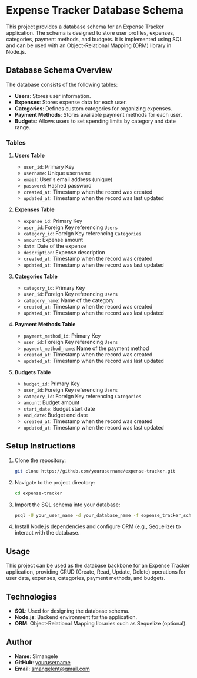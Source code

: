 # Expense Tracker Database Schema

This project provides a database schema for an Expense Tracker application. The schema is designed to store user profiles, expenses, categories, payment methods, and budgets. It is implemented using SQL and can be used with an Object-Relational Mapping (ORM) library in Node.js.

## Database Schema Overview

The database consists of the following tables:
- **Users**: Stores user information.
- **Expenses**: Stores expense data for each user.
- **Categories**: Defines custom categories for organizing expenses.
- **Payment Methods**: Stores available payment methods for each user.
- **Budgets**: Allows users to set spending limits by category and date range.

### Tables

1. **Users Table**
    - `user_id`: Primary Key
    - `username`: Unique username
    - `email`: User's email address (unique)
    - `password`: Hashed password
    - `created_at`: Timestamp when the record was created
    - `updated_at`: Timestamp when the record was last updated

2. **Expenses Table**
    - `expense_id`: Primary Key
    - `user_id`: Foreign Key referencing `Users`
    - `category_id`: Foreign Key referencing `Categories`
    - `amount`: Expense amount
    - `date`: Date of the expense
    - `description`: Expense description
    - `created_at`: Timestamp when the record was created
    - `updated_at`: Timestamp when the record was last updated

3. **Categories Table**
    - `category_id`: Primary Key
    - `user_id`: Foreign Key referencing `Users`
    - `category_name`: Name of the category
    - `created_at`: Timestamp when the record was created
    - `updated_at`: Timestamp when the record was last updated

4. **Payment Methods Table**
    - `payment_method_id`: Primary Key
    - `user_id`: Foreign Key referencing `Users`
    - `payment_method_name`: Name of the payment method
    - `created_at`: Timestamp when the record was created
    - `updated_at`: Timestamp when the record was last updated

5. **Budgets Table**
    - `budget_id`: Primary Key
    - `user_id`: Foreign Key referencing `Users`
    - `category_id`: Foreign Key referencing `Categories`
    - `amount`: Budget amount
    - `start_date`: Budget start date
    - `end_date`: Budget end date
    - `created_at`: Timestamp when the record was created
    - `updated_at`: Timestamp when the record was last updated

## Setup Instructions

1. Clone the repository:
    ```bash
    git clone https://github.com/yourusername/expense-tracker.git
    ```
2. Navigate to the project directory:
    ```bash
    cd expense-tracker
    ```
3. Import the SQL schema into your database:
    ```bash
    psql -U your_user_name -d your_database_name -f expense_tracker_schema.sql
    ```
4. Install Node.js dependencies and configure ORM (e.g., Sequelize) to interact with the database.

## Usage

This project can be used as the database backbone for an Expense Tracker application, providing CRUD (Create, Read, Update, Delete) operations for user data, expenses, categories, payment methods, and budgets.

## Technologies

- **SQL**: Used for designing the database schema.
- **Node.js**: Backend environment for the application.
- **ORM**: Object-Relational Mapping libraries such as Sequelize (optional).

## Author

- **Name**: Simangele
- **GitHub**: [yourusername](https://github.com/smangelent@gmail.com)
- **Email**: smangelent@gmail.com
